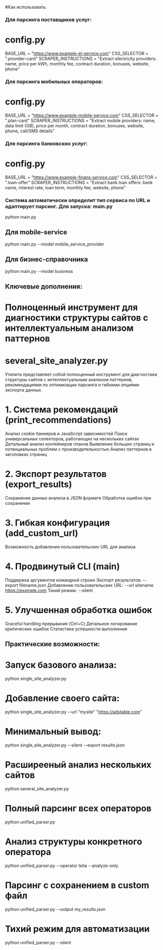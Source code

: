 #Как использовать:
###  Для парсинга поставщиков услуг:

# config.py
BASE_URL = "https://www.example-el-service.com"
CSS_SELECTOR = ".provider-card"
SCRAPER_INSTRUCTIONS = "Extract electricity providers: name, price per kWh, monthly fee, contract duration, bonuses, website, phone"

###  Для парсинга мобильных операторов:

# config.py
BASE_URL = "https://www.example-mobile-service.com"
CSS_SELECTOR = ".plan-card"
SCRAPER_INSTRUCTIONS = "Extract mobile providers: name, data limit (GB), price per month, contract duration, bonuses, website, phone, call/SMS details"

###  Для парсинга банковских услуг:

# config.py
BASE_URL = "https://www.example-finans-service.com"
CSS_SELECTOR = ".loan-offer"
SCRAPER_INSTRUCTIONS = "Extract bank loan offers: bank name, interest rate, loan term, monthly fee, website, phone"

### Система автоматически определит тип сервиса по URL и адаптирует парсинг. Для запуска: main.py
python main.py

## Для mobile-service
python main.py --model mobile_service_provider

## Для бизнес-справочника
python main.py --model business

## Ключевые дополнения:
# Полноценный инструмент для диагностики структуры сайтов с интеллектуальным анализом паттернов

# several_site_analyzer.py
Утилита представляет собой полноценный инструмент для диагностики структуры сайтов с интеллектуальным анализом паттернов, рекомендациями по оптимизации парсинга и гибкими опциями экспорта данных.
# 1. Система рекомендаций (print_recommendations)

Анализ cookie баннеров и JavaScript зависимостей
Поиск универсальных селекторов, работающих на нескольких сайтах
Детальный анализ контейнеров планов
Выявление больших страниц и потенциальных проблем с производительностью
Анализ паттернов в заголовках страниц

# 2. Экспорт результатов (export_results)

Сохранение данных анализа в JSON формате
Обработка ошибок при сохранении

# 3. Гибкая конфигурация (add_custom_url)

Возможность добавления пользовательских URL для анализа

# 4. Продвинутый CLI (main)

Поддержка аргументов командной строки
Экспорт результатов: --export filename.json
Добавление пользовательских URL: --url sitename https://example.com
Тихий режим: --silent

# 5. Улучшенная обработка ошибок

Graceful handling прерывания (Ctrl+C)
Детальное логирование критических ошибок
Статистика успешности выполнения

## Практические возможности:
# Запуск базового анализа:

python single_site_analyzer.py

# Добавление своего сайта:
python single_site_analyzer.py --url "mysite" "https://adstable.com"

# Минимальный вывод:
python single_site_analyzer.py --silent --export results.json

# Расширееный анализ нескольких сайтов
python several_site_analyzer.py

# Полный парсинг всех операторов
python unified_parser.py

# Анализ структуры конкретного оператора
python unified_parser.py --operator telia --analyze-only

# Парсинг с сохранением в custom файл
python unified_parser.py --output my_results.json

# Тихий режим для автоматизации
python unified_parser.py --silent

